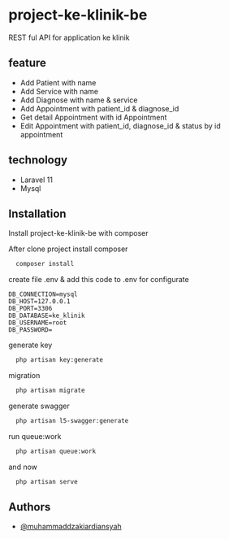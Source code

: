# project-ke-klinik-be
REST ful API for application ke klinik

## feature
- Add Patient with name
- Add Service with name
- Add Diagnose with name & service
- Add Appointment with patient_id & diagnose_id
- Get detail Appointment with id Appointment
- Edit Appointment with patient_id, diagnose_id & status by id appointment

## technology
- Laravel 11
- Mysql

## Installation

Install project-ke-klinik-be with composer


After clone project install composer
```bash
  composer install
```
create file .env & add this code to .env for configurate

```env
DB_CONNECTION=mysql
DB_HOST=127.0.0.1
DB_PORT=3306
DB_DATABASE=ke_klinik
DB_USERNAME=root
DB_PASSWORD=
```

generate key
```bash
  php artisan key:generate
```

migration
```bash
  php artisan migrate
```
generate swagger
```bash
  php artisan l5-swagger:generate
```

run queue:work
```bash
  php artisan queue:work
```

and now
```bash
  php artisan serve
```

    
## Authors

- [@muhammaddzakiardiansyah](https://www.github.com/muhammaddzakiardiansyah)

